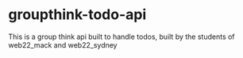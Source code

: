 # groupthink-todo-api
This is a group think api built to handle todos, built by the students of web22_mack and web22_sydney
